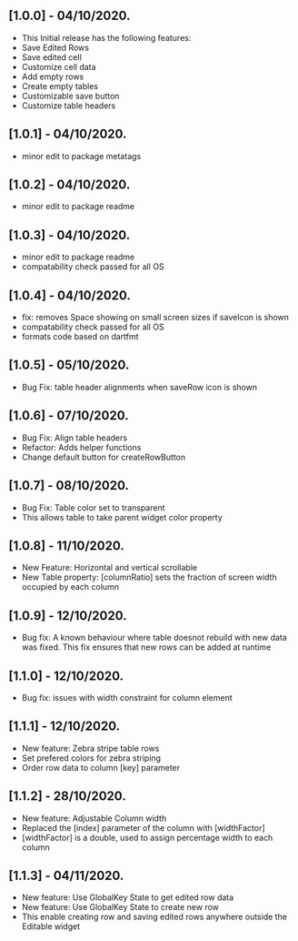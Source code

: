 ## [1.0.0] - 04/10/2020.

* This Initial release has the following features:
* Save Edited Rows
* Save edited cell 
* Customize cell data
* Add empty rows
* Create empty tables
* Customizable save button
* Customize table headers

## [1.0.1] - 04/10/2020.

* minor edit to package metatags

## [1.0.2] - 04/10/2020.

* minor edit to package readme

## [1.0.3] - 04/10/2020.

* minor edit to package readme
* compatability check passed for all OS

## [1.0.4] - 04/10/2020.

* fix: removes Space showing on small screen sizes if saveIcon is shown
* compatability check passed for all OS
* formats code based on dartfmt

## [1.0.5] - 05/10/2020.

* Bug Fix: table header alignments when saveRow icon is shown

## [1.0.6] - 07/10/2020.

* Bug Fix: Align table headers
* Refactor: Adds helper functions
* Change default button for createRowButton

## [1.0.7] - 08/10/2020.

* Bug Fix: Table color set to transparent
* This allows table to take parent widget color property

## [1.0.8] - 11/10/2020.

* New Feature: Horizontal and vertical scrollable
* New Table property: [columnRatio] sets the fraction of screen width occupied by each column

## [1.0.9] - 12/10/2020.

* Bug fix: A known behaviour where table doesnot rebuild with new data was fixed. This fix ensures that new rows can be added at runtime

## [1.1.0] - 12/10/2020.

* Bug fix: issues with width constraint for column element

## [1.1.1] - 12/10/2020.

* New feature: Zebra stripe table rows
* Set prefered colors for zebra striping
* Order row data to column [key] parameter 

## [1.1.2] - 28/10/2020.

* New feature: Adjustable Column width
* Replaced the [index] parameter of the column with [widthFactor]
* [widthFactor] is a double, used to assign percentage width to each column

## [1.1.3] - 04/11/2020.

* New feature: Use GlobalKey State to get edited row data
* New feature: Use GlobalKey State to create new row
* This enable creating row and saving edited rows anywhere outside the Editable widget
